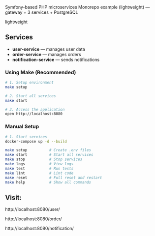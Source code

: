 
Symfony-based PHP microservices Monorepo example (lightweight) — gateway + 3 services + PostgreSQL

lightweight


## Services
- **user-service** — manages user data
- **order-service** — manages orders
- **notification-service** — sends notifications




### Using Make (Recommended)
```bash
# 1. Setup environment
make setup

# 2. Start all services
make start

# 3. Access the application
open http://localhost:8080
```
### Manual Setup
```bash
# 1. Start services
docker-compose up -d --build
```

```bash
make setup          # Create .env files
make start          # Start all services
make stop           # Stop services
make logs           # View logs
make test           # Run tests
make lint           # Lint code
make reset          # Full reset and restart
make help           # Show all commands
```

## Visit:

http://localhost:8080/user/

http://localhost:8080/order/

http://localhost:8080/notification/